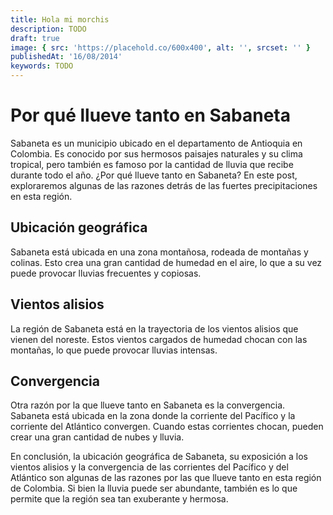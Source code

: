 ```yaml
---
title: Hola mi morchis
description: TODO
draft: true
image: { src: 'https://placehold.co/600x400', alt: '', srcset: '' }
publishedAt: '16/08/2014'
keywords: TODO
---
```


# Por qué llueve tanto en Sabaneta

Sabaneta es un municipio ubicado en el departamento de Antioquia en Colombia. Es conocido por sus hermosos paisajes naturales y su clima tropical, pero también es famoso por la cantidad de lluvia que recibe durante todo el año. ¿Por qué llueve tanto en Sabaneta? En este post, exploraremos algunas de las razones detrás de las fuertes precipitaciones en esta región.

## Ubicación geográfica

Sabaneta está ubicada en una zona montañosa, rodeada de montañas y colinas. Esto crea una gran cantidad de humedad en el aire, lo que a su vez puede provocar lluvias frecuentes y copiosas.

## Vientos alisios

La región de Sabaneta está en la trayectoria de los vientos alisios que vienen del noreste. Estos vientos cargados de humedad chocan con las montañas, lo que puede provocar lluvias intensas.

## Convergencia

Otra razón por la que llueve tanto en Sabaneta es la convergencia. Sabaneta está ubicada en la zona donde la corriente del Pacífico y la corriente del Atlántico convergen. Cuando estas corrientes chocan, pueden crear una gran cantidad de nubes y lluvia.

En conclusión, la ubicación geográfica de Sabaneta, su exposición a los vientos alisios y la convergencia de las corrientes del Pacífico y del Atlántico son algunas de las razones por las que llueve tanto en esta región de Colombia. Si bien la lluvia puede ser abundante, también es lo que permite que la región sea tan exuberante y hermosa.
